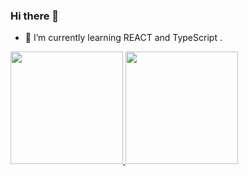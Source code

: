### Hi there 👋

<!--- 🔭 I’m currently working on ...-->
- 🌱 I’m currently learning REACT and TypeScript .
<!-- - 👯 I’m looking to collaborate on ... 
- 🤔 I’m looking for help with ...
- 💬 Ask me about ...
- 📫 How to reach me: ...
- 😄 Pronouns: ...
- ⚡ Fun fact: ...-->

<div>
<a href="https://github.com/seu-usuário-aqui">
<img height="180em" src="https://github-readme-stats.vercel.app/api/top-langs/?username=SamuelSsc&layout=compact&langs_count=7&theme=dracula"/>
<img height="180em" src="https://github-readme-stats.vercel.app/api?username=SamuelSsc&show_icons=true&theme=dracula&include_all_commits=true&count_private=true"/>
</div>

